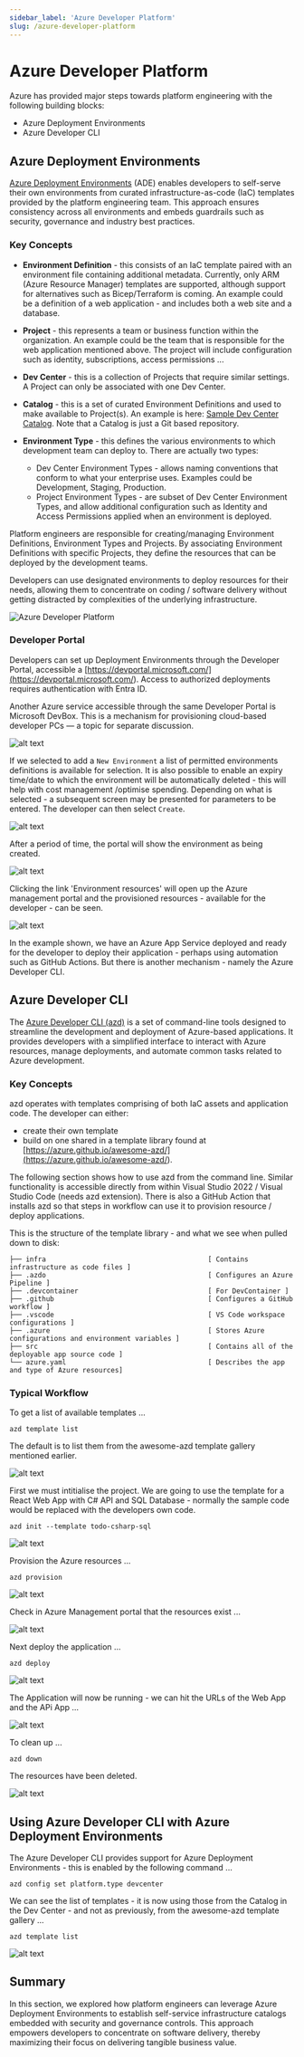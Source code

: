 ```yaml
---
sidebar_label: 'Azure Developer Platform'
slug: /azure-developer-platform
---
```


# Azure Developer Platform 

Azure has provided major steps towards platform engineering with the following building blocks:

  - Azure Deployment Environments  
  - Azure Developer CLI  


## Azure Deployment Environments 

[Azure Deployment Environments](https://learn.microsoft.com/azure/deployment-environments/) (ADE)  enables developers to self-serve their own environments from curated infrastructure-as-code (IaC) templates provided by the platform engineering team. This approach ensures consistency across all environments and embeds guardrails such as security, governance and industry best practices.   

### Key Concepts

- **Environment Definition** - this consists of an IaC template paired with an environment file containing additional metadata. Currently, only ARM (Azure Resource Manager) templates are supported, although support for alternatives such as Bicep/Terraform is coming.   An example could be a definition of a web application - and includes both a web site and a database.

- **Project** - this represents a team or business function within the organization.  An example could be the team that is responsible for the web application mentioned above.  The project will include configuration such as identity, subscriptions, access permissions ...

- **Dev Center** - this is a collection of Projects that require similar settings.   A Project can only be associated with one Dev Center.

- **Catalog** - this is a set of curated Environment Definitions and used to make available to Project(s).  An example is here: [Sample Dev Center Catalog](https://github.com/microsoft/devcenter-catalog).   Note that a Catalog is just a Git based repository.

- **Environment Type** - this defines the various environments to which development team can deploy to.  There are actually two types:
  - Dev Center Environment Types - allows naming conventions that conform to what your enterprise uses. Examples could be Development, Staging, Production. 
  - Project Environment Types - are subset of Dev Center Environment Types, and allow additional configuration such as Identity and Access Permissions applied when an environment is deployed.

Platform engineers are responsible for creating/managing Environment Definitions, Environment Types and Projects.  By associating Environment Definitions with specific Projects, they define the resources that can be deployed by the development teams.

Developers can use designated environments to deploy resources for their needs, allowing them to concentrate on coding / software delivery without getting distracted by complexities of the underlying infrastructure.

![Azure Developer Platform](images/ade.png)

### Developer Portal 

Developers can set up Deployment Environments through the Developer Portal, accessible a [https://devportal.microsoft.com/](<https://devportal.microsoft.com/>).  Access to authorized deployments requires authentication with Entra ID.

Another Azure service accessible through the same Developer Portal is Microsoft DevBox.  This is a mechanism for provisioning cloud-based developer PCs — a topic for separate discussion. 

![alt text](images/devportal.png)

If we selected to add a `New Environment` a list of permitted environments definitions is available for selection. It is also possible to enable an expiry time/date to which the environment will be automatically deleted - this will help with cost management /optimise spending. Depending on what is selected - a subsequent screen may be presented for parameters to be entered.   The developer can then select `Create`.

![alt text](images/devportalenv.png)

After a period of time, the portal will show the environment as being created. 

![alt text](images/devportalenvcreated.png)

Clicking the link 'Environment resources' will open up the Azure management portal and the provisioned resources - available for the developer - can be seen. 

![alt text](images/envcreated.png) 

In the example shown, we have an Azure App Service deployed and ready for the developer to deploy their application - perhaps using automation such as GitHub Actions.  But there is another mechanism - namely the Azure Developer CLI.


## Azure Developer CLI

The [Azure Developer CLI (azd)](<https://learn.microsoft.com/azure/developer/azure-developer-cli/>) is a set of command-line tools designed to streamline the development and deployment of Azure-based applications. It provides developers with a simplified interface to interact with Azure resources, manage deployments, and automate common tasks related to Azure development.

### Key Concepts

azd operates with templates comprising of both IaC assets and application code.   The developer can either:
- create their own template
- build on one shared in a template library found at [https://azure.github.io/awesome-azd/](<https://azure.github.io/awesome-azd/>).

The following section shows how to use azd from the command line.   Similar functionality is accessible directly from within Visual Studio 2022 / Visual Studio Code (needs azd extension).  There is also a GitHub Action that installs azd so that steps in workflow can use it  to provision resource / deploy applications. 

This is the structure of the template library - and what we see when pulled down to disk:

```
├── infra                                        [ Contains infrastructure as code files ]
├── .azdo                                        [ Configures an Azure Pipeline ]
├── .devcontainer                                [ For DevContainer ]
├── .github                                      [ Configures a GitHub workflow ]
├── .vscode                                      [ VS Code workspace configurations ]
├── .azure                                       [ Stores Azure configurations and environment variables ]
├── src                                          [ Contains all of the deployable app source code ]
└── azure.yaml                                   [ Describes the app and type of Azure resources]
```


### Typical Workflow 

To get a list of available templates ...

```
azd template list
```

The default is to list them from the awesome-azd template gallery mentioned earlier.

![alt text](images/azd1.png)

First we must intitialise the project.  We are going to use the template for a React Web App with C# API and SQL Database - normally the sample code would be replaced with the developers own code.  

```
azd init --template todo-csharp-sql
```

![alt text](images/azd2.png)

Provision the Azure resources ... 

```
azd provision
```

![alt text](images/azd3.png)

Check in Azure Management portal that the resources exist ... 

![alt text](images/azd4.png) 

Next deploy the application ...

```
azd deploy
```

![alt text](images/azd5.png)

The Application will now be running - we can hit the URLs of the Web App and the APi App ...

![alt text](images/azd6.png)

To clean up ...

```
azd down
```

The resources have been deleted.

![alt text](images/azd7.png)


## Using Azure Developer CLI with Azure Deployment Environments

The Azure Developer CLI provides support for Azure Deployment Environments - this is enabled by the following command ... 

```
azd config set platform.type devcenter
```

We can see the list of templates - it is now using those from the Catalog in the Dev Center - and not as previously, from the awesome-azd template gallery ...

```
azd template list
```

![alt text](images/azd8.png)


## Summary

In this section, we explored how platform engineers can leverage Azure Deployment Environments to establish self-service infrastructure catalogs embedded with security and governance controls. This approach empowers developers to concentrate on software delivery, thereby maximizing their focus on delivering tangible business value.   




